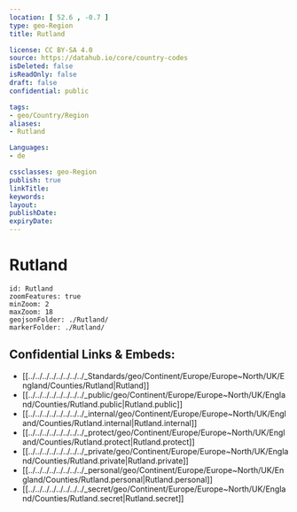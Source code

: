 ```yaml
---
location: [ 52.6 , -0.7 ] 
type: geo-Region
title: Rutland

license: CC BY-SA 4.0
source: https://datahub.io/core/country-codes
isDeleted: false
isReadOnly: false
draft: false
confidential: public

tags:
- geo/Country/Region
aliases:
- Rutland

Languages:
- de

cssclasses: geo-Region
publish: true
linkTitle: 
keywords: 
layout: 
publishDate: 
expiryDate: 
---
```


# Rutland

```leaflet
id: Rutland
zoomFeatures: true 
minZoom: 2 
maxZoom: 18
geojsonFolder: ./Rutland/
markerFolder: ./Rutland/
```


## Confidential Links & Embeds: 
- [[../../../../../../../../_Standards/geo/Continent/Europe/Europe~North/UK/England/Counties/Rutland|Rutland]] 
- [[../../../../../../../../_public/geo/Continent/Europe/Europe~North/UK/England/Counties/Rutland.public|Rutland.public]] 
- [[../../../../../../../../_internal/geo/Continent/Europe/Europe~North/UK/England/Counties/Rutland.internal|Rutland.internal]] 
- [[../../../../../../../../_protect/geo/Continent/Europe/Europe~North/UK/England/Counties/Rutland.protect|Rutland.protect]] 
- [[../../../../../../../../_private/geo/Continent/Europe/Europe~North/UK/England/Counties/Rutland.private|Rutland.private]] 
- [[../../../../../../../../_personal/geo/Continent/Europe/Europe~North/UK/England/Counties/Rutland.personal|Rutland.personal]] 
- [[../../../../../../../../_secret/geo/Continent/Europe/Europe~North/UK/England/Counties/Rutland.secret|Rutland.secret]] 

